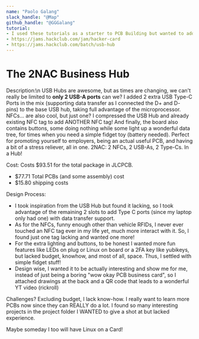 ```yaml
---
name: "Paolo Galang"
slack_handle: "@Map"
github_handle: "@GGGalang"
tutorial:
- I used these tutorials as a starter to PCB Building but wanted to add my own twists to the board!
- https://jams.hackclub.com/jam/hacker-card
- https://jams.hackclub.com/batch/usb-hub
---
```


# The 2NAC Business Hub

Description:\n
USB Hubs are awesome, but as times are changing, we can't really be limited to **only 2 USB-A ports** can we? I added 2 extra USB Type-C Ports in the mix (supporting data transfer as I connected the D+ and D- pins) to the base USB hub, taking full advantage of the microprocessor.
NFCs... are also cool, but just one? I compressed the USB Hub and already existing NFC tag to add ANOTHER NFC tag!
And finally, the board also contains buttons, some doing nothing while some light up a wonderful data tree, for times when you need a simple fidget toy (battery needed).
Perfect for promoting yourself to employers, being an actual useful PCB, and having a bit of a stress reliever, all in one.
2NAC: 2 NFCs, 2 USB-As, 2 Type-Cs. In a Hub!

Cost:
Costs $93.51 for the total package in JLCPCB.
- $77.71 Total PCBs (and some assembly) cost
- $15.80 shipping costs

Design Process:
- I took inspiration from the USB Hub but found it lacking, so I took advantage of the remaining 2 slots to add Type C ports (since my laptop only had one) with data transfer support.
- As for the NFCs, funny enough other than vehicle RFIDs, I never ever touched an NFC tag ever in my life yet, much more interact with it. So, I found just one tag lacking and wanted one more!
- For the extra lighting and buttons, to be honest I wanted more fun features like LEDs on plug or Linux on board or a 2FA key like yubikeys, but lacked budget, knowhow, and most of all, space. Thus, I settled with simple fidget stuff!
- Design wise, I wanted it to be actually interesting and show me for me, instead of just being a boring "wow okay PCB business card", so I attached drawings at the back and a QR code that leads to a wonderful YT video (rickroll)

Challenges? Excluding budget, I lack know-how. I really want to learn more PCBs now since they can REALLY do a lot. I found so many interesting projects in the project folder I WANTED to give a shot at but lacked experience.

Maybe someday I too will have Linux on a Card!
